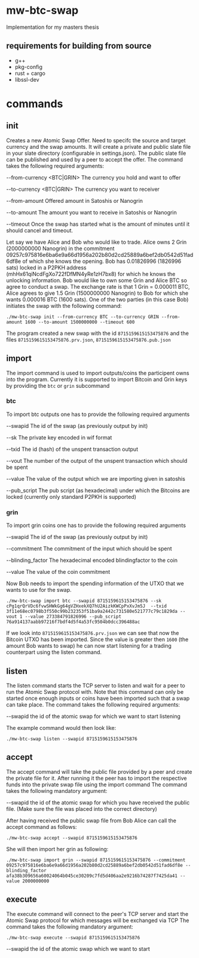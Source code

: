 # mw-btc-swap
Implementation for my masters thesis

## requirements for building from source

* g++
* pkg-config
* rust + cargo
* libssl-dev

# commands

## init

Creates a new Atomic Swap Offer. Need to specifc the source and target currency and the swap amounts.
It will create a private and public slate file in your slate directory (configurable in settings.json).
The public slate file can be published and used by a peer to accept the offer.
The command takes the following required arguments:

--from-currency <BTC|GRIN> The currency you hold and want to offer

--to-currency <BTC|GRIN> The currency you want to receiver

--from-amount <amount> Offered amount in Satoshis or Nanogrin

--to-amount <amount> The amount you want to receive in Satoshis or Nanogrin

--timeout <minutes> Once the swap has started what is the amount of minutes until it should cancel and timeout.

Let say we have Alice and Bob who would like to trade.
Alice owns 2 Grin (2000000000 Nanogrin) in the commitment 09257c975816e6ba6e9a66d1956a202b80d2cd25889a6bef2db0542d51fad6df8e of which she knows the opening.
Bob has 0.01826996 (1826996 sats) locked in a P2PKH address (mhHx61qiNcdFgXo722fDfMN4yRe1zH7bx8) for which he knows the unlocking information. Bob would like
to own some Grin and Alice BTC so agree to conduct a swap.
The exchange rate is that 1 Grin = 0.000011 BTC, Alice agrees to give 1.5 Grin (1500000000 Nanogrin) to Bob for which she wants 0.000016 BTC (1600 sats).
One of the two parties (in this case Bob) initiates the swap with the following command:

`./mw-btc-swap init --from-currency BTC --to-currency GRIN --from-amount 1600 --to-amount 1500000000 --timeout 600`

The program created a new swap with the id `8715159615153475876` and the files `8715159615153475876.prv.json`, `8715159615153475876.pub.json`

## import

The import command is used to import outputs/coins the participent owns into the program.
Currently it is supported to import Bitcoin and Grin keys by providing the `btc` or `grin` subcommand

### btc

To import btc outputs one has to provide the following required arguments

--swapid <integer> The id of the swap (as previously output by init)

--sk <string> The private key encoded in wif format

--txid <string> The id (hash) of the unspent transaction output

--vout <integer> The number of the output of the unspent transaction which should be spent

--value <integer> The value of the output which we are importing given in satoshis

--pub_script <string> The pub script (as hexadecimal) under which the Bitcoins are locked (currently only standard P2PKH is supported)

### grin

To import grin coins one has to provide the following required arguments

--swapid <integer> The id of the swap (as previously output by init)

--commitment <string> The commitment of the input which should be spent

--blinding_factor <string> The hexadecimal encoded blindingfactor to the coin

--value <integer> The value of the coin commitment

Now Bob needs to import the spending information of the UTXO that we wants to use for the swap. 

`./mw-btc-swap import btc --swapid 8715159615153475876 --sk cPg1qrQrVDc6fvwSHWkGg64gVZHxekXQ7hU2AizkKWCpPxXvJm5J  --txid 3f11e68ec0798b3f550c99b232353f51ba9a2442c731580e521777c79c1829da --vout 1 --value 273384791826996 --pub_script 76a914137aabb97216f7bdf4d5f4a53fc9504b0dcc396488ac`

If we look into `8715159615153475876.prv.json` we can see that now the Bitcoin UTXO has been imported. Since the value is greater then `1600` (the amount Bob wants to swap) he can now start listening for a trading counterpart using the listen command.

## listen 

The listen command starts the TCP server to listen and wait for a peer to run the Atomic Swap protocol with. 
Note that this command can only be started once enough inputs or coins have been imported such that a swap can take place.
The command takes the following required arguments:

--swapid <integer> the id of the atomic swap for which we want to start listening

The example command would then look like:

`./mw-btc-swap listen --swapid 8715159615153475876`

## accept

The accept command will take the public file provided by a peer and create the private file for it.
After running it the peer has to import the respective funds into the private swap file using the import command
The command takes the following mandatory argument:

--swapid <integer> the id of the atomic swap for which you have received the public file. (Make sure the file was placed into the correct directory)

After having received the public swap file from Bob Alice can call the accept command as follows:

`./mw-btc-swap accept --swapid 8715159615153475876`

She will then import her grin as following:

`./mw-btc-swap import grin --swapid 8715159615153475876 --commitment 09257c975816e6ba6e9a66d1956a202b80d2cd25889a6bef2db0542d51fad6df8e --blinding_factor afa38b309656a60024064b045ce30209c7fd5d406aa2e9216b74287f7425da41 --value 2000000000`

## execute

The execute command will connect to the peer's TCP server and start the Atomic Swap protocol for which messages will be exchanged via TCP
The command takes the following mandatory argument:

`./mw-btc-swap execute --swapid 8715159615153475876`

--swapid <integer> the id of the atomic swap which we want to start